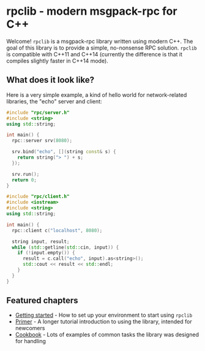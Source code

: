 # rpclib - modern msgpack-rpc for C++

Welcome! `rpclib` is a msgpack-rpc library written using modern C++.
The goal of this library is to provide a simple, no-nonsense RPC solution.
`rpclib` is compatible with C++11 and C++14 (currently the difference is that it compiles slightly
faster in C++14 mode).

## What does it look like?

Here is a very simple example, a kind of hello world for network-related libraries, the "echo"
server and client:

```cpp
#include "rpc/server.h"
#include <string>
using std::string;

int main() {
  rpc::server srv(8080);

  srv.bind("echo", [](string const& s) {
    return string("> ") + s;
  });

  srv.run();
  return 0;
}
```

```cpp
#include "rpc/client.h"
#include <iostream>
#include <string>
using std::string;

int main() {
  rpc::client c("localhost", 8080);

  string input, result;
  while (std::getline(std::cin, input)) {
    if (!input.empty()) {
      result = c.call("echo", input).as<string>();
      std::cout << result << std::endl;
    }
  }
}
```

## Featured chapters

  * [Getting started](gettingstarted.md) - How to set up your environment to start using `rpclib`
  * [Primer](primer.md) - A longer tutorial introduction to using the library, intended for newcomers
  * [Cookbook](cookbook.md) - Lots of examples of common tasks the library was designed for handling

